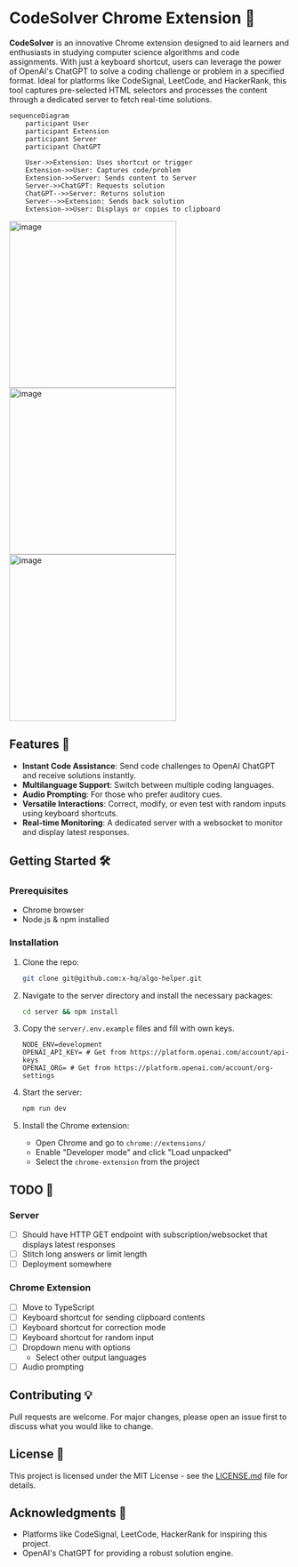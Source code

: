 # CodeSolver Chrome Extension 🚀

**CodeSolver** is an innovative Chrome extension designed to aid learners and enthusiasts in studying computer science algorithms and code assignments. With just a keyboard shortcut, users can leverage the power of OpenAI's ChatGPT to solve a coding challenge or problem in a specified format. Ideal for platforms like CodeSignal, LeetCode, and HackerRank, this tool captures pre-selected HTML selectors and processes the content through a dedicated server to fetch real-time solutions.

```mermaid
sequenceDiagram
    participant User
    participant Extension
    participant Server
    participant ChatGPT

    User->>Extension: Uses shortcut or trigger
    Extension->>User: Captures code/problem
    Extension->>Server: Sends content to Server
    Server->>ChatGPT: Requests solution
    ChatGPT-->>Server: Returns solution
    Server-->>Extension: Sends back solution
    Extension->>User: Displays or copies to clipboard
```

<img width="300" alt="image" src="https://github.com/x-hq/algo-helper/assets/6836149/c65eb648-59a1-4784-9102-6211266f88e9">

<img width="300" alt="image" src="https://github.com/x-hq/algo-helper/assets/6836149/5de36d15-60a4-4c29-9e62-76dbc0028029">

<img width="300" alt="image" src="https://github.com/x-hq/algo-helper/assets/6836149/027e8cc7-2761-4666-81b0-8575beb940a0">


## Features 🌟

- **Instant Code Assistance**: Send code challenges to OpenAI ChatGPT and receive solutions instantly.
- **Multilanguage Support**: Switch between multiple coding languages.
- **Audio Prompting**: For those who prefer auditory cues.
- **Versatile Interactions**: Correct, modify, or even test with random inputs using keyboard shortcuts.
- **Real-time Monitoring**: A dedicated server with a websocket to monitor and display latest responses.

## Getting Started 🛠

### Prerequisites

- Chrome browser
- Node.js & npm installed

### Installation

1. Clone the repo:
    ```bash
    git clone git@github.com:x-hq/algo-helper.git
    ```

2. Navigate to the server directory and install the necessary packages:
    ```bash
    cd server && npm install
    ```


3. Copy the `server/.env.example` files and fill with own keys.

   ```
   NODE_ENV=development
   OPENAI_API_KEY= # Get from https://platform.openai.com/account/api-keys
   OPENAI_ORG= # Get from https://platform.openai.com/account/org-settings
   ```

5. Start the server:
    ```bash
    npm run dev
    ```

6. Install the Chrome extension:
    - Open Chrome and go to `chrome://extensions/`
    - Enable "Developer mode" and click "Load unpacked"
    - Select the `chrome-extension` from the project

## TODO 📝

### Server

- [ ] Should have HTTP GET endpoint with subscription/websocket that displays latest responses
- [ ] Stitch long answers or limit length
- [ ] Deployment somewhere

### Chrome Extension

- [ ] Move to TypeScript
- [ ] Keyboard shortcut for sending clipboard contents
- [ ] Keyboard shortcut for correction mode
- [ ] Keyboard shortcut for random input
- [ ] Dropdown menu with options
    - Select other output languages
- [ ] Audio prompting

## Contributing 💡

Pull requests are welcome. For major changes, please open an issue first to discuss what you would like to change.

## License 📜

This project is licensed under the MIT License - see the [LICENSE.md](LICENSE.md) file for details.

## Acknowledgments 👏

- Platforms like CodeSignal, LeetCode, HackerRank for inspiring this project.
- OpenAI's ChatGPT for providing a robust solution engine.

